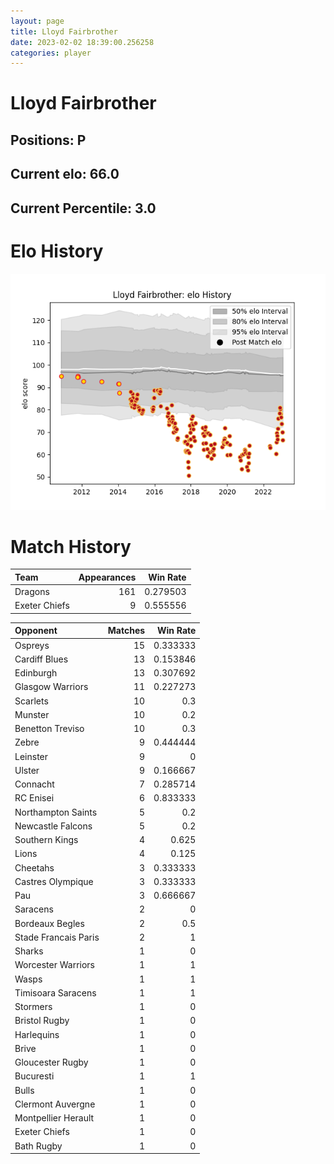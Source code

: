 ```yaml
---  
layout: page  
title: Lloyd Fairbrother  
date: 2023-02-02 18:39:00.256258  
categories: player  
---
```

# Lloyd Fairbrother

## Positions: P

## Current elo: 66.0

## Current Percentile: 3.0

# Elo History


![elo history](history_LloydFairbrother.png)
# Match History


| Team          |   Appearances |   Win Rate |
|:--------------|--------------:|-----------:|
| Dragons       |           161 |   0.279503 |
| Exeter Chiefs |             9 |   0.555556 |

| Opponent             |   Matches |   Win Rate |
|:---------------------|----------:|-----------:|
| Ospreys              |        15 |   0.333333 |
| Cardiff Blues        |        13 |   0.153846 |
| Edinburgh            |        13 |   0.307692 |
| Glasgow Warriors     |        11 |   0.227273 |
| Scarlets             |        10 |   0.3      |
| Munster              |        10 |   0.2      |
| Benetton Treviso     |        10 |   0.3      |
| Zebre                |         9 |   0.444444 |
| Leinster             |         9 |   0        |
| Ulster               |         9 |   0.166667 |
| Connacht             |         7 |   0.285714 |
| RC Enisei            |         6 |   0.833333 |
| Northampton Saints   |         5 |   0.2      |
| Newcastle Falcons    |         5 |   0.2      |
| Southern Kings       |         4 |   0.625    |
| Lions                |         4 |   0.125    |
| Cheetahs             |         3 |   0.333333 |
| Castres Olympique    |         3 |   0.333333 |
| Pau                  |         3 |   0.666667 |
| Saracens             |         2 |   0        |
| Bordeaux Begles      |         2 |   0.5      |
| Stade Francais Paris |         2 |   1        |
| Sharks               |         1 |   0        |
| Worcester Warriors   |         1 |   1        |
| Wasps                |         1 |   1        |
| Timisoara Saracens   |         1 |   1        |
| Stormers             |         1 |   0        |
| Bristol Rugby        |         1 |   0        |
| Harlequins           |         1 |   0        |
| Brive                |         1 |   0        |
| Gloucester Rugby     |         1 |   0        |
| Bucuresti            |         1 |   1        |
| Bulls                |         1 |   0        |
| Clermont Auvergne    |         1 |   0        |
| Montpellier Herault  |         1 |   0        |
| Exeter Chiefs        |         1 |   0        |
| Bath Rugby           |         1 |   0        |